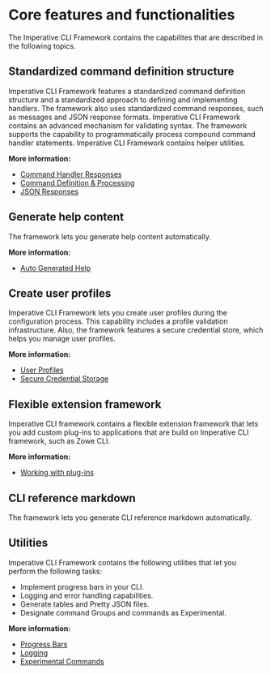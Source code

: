 # Core features and functionalities

The Imperative CLI Framework contains the capabilites that are described in the following topics.

## Standardized command definition structure
    
Imperative CLI Framework features a standardized command definition structure and a standardized approach to defining and implementing handlers. The framework also uses standardized command responses, such as messages and JSON response formats. Imperative CLI Framework contains an advanced mechanism for validating syntax. The framework supports the capability to programmatically process compound command handler statements. Imperative CLI Framework contains helper utilities.

**More information:**
- [Command Handler Responses](URL)
- [Command Definition & Processing](URL)
- [JSON Responses](URL)

## Generate help content
The framework lets you generate help content automatically.
  
**More information:**
- [Auto Generated Help](URL)

## Create user profiles

Imperative CLI Framework lets you create user profiles during the configuration process. This capability includes a profile validation infrastructure. Also, the framework features a secure credential store, which helps you manage user profiles.

**More information:**
- [User Profiles](URL)
- [Secure Credential Storage](URL)

## Flexible extension framework

Imperative CLI framework contains a flexible extension framework that lets you add custom plug-ins to applications that are build on Imperative CLI framework, such as Zowe CLI.
    
**More information:**
- [Working with plug-ins](URL)

## CLI reference markdown

The framework lets you generate CLI reference markdown automatically.

## Utilities

Imperative CLI Framework contains the following utilities that let you perform the following tasks:

- Implement progress bars in your CLI.
- Logging and error handling capabilities.
- Generate tables and Pretty JSON files.
- Designate command Groups and commands as Experimental.
    
**More information:**
- [Progress Bars](URL)
- [Logging](URL)
- [Experimental Commands](URL)
